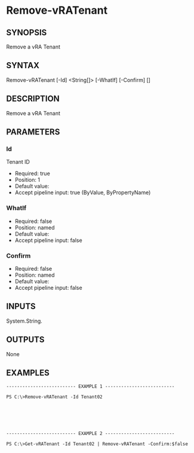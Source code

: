 # Remove-vRATenant

## SYNOPSIS
    
Remove a vRA Tenant

## SYNTAX
 Remove-vRATenant [-Id] <String[]> [-WhatIf] [-Confirm] [<CommonParameters>]     

## DESCRIPTION

Remove a vRA Tenant

## PARAMETERS


### Id

Tenant ID

* Required: true
* Position: 1
* Default value: 
* Accept pipeline input: true (ByValue, ByPropertyName)

### WhatIf


* Required: false
* Position: named
* Default value: 
* Accept pipeline input: false

### Confirm


* Required: false
* Position: named
* Default value: 
* Accept pipeline input: false

## INPUTS

System.String.

## OUTPUTS

None

## EXAMPLES
```
-------------------------- EXAMPLE 1 --------------------------

PS C:\>Remove-vRATenant -Id Tenant02






-------------------------- EXAMPLE 2 --------------------------

PS C:\>Get-vRATenant -Id Tenant02 | Remove-vRATenant -Confirm:$false
```

